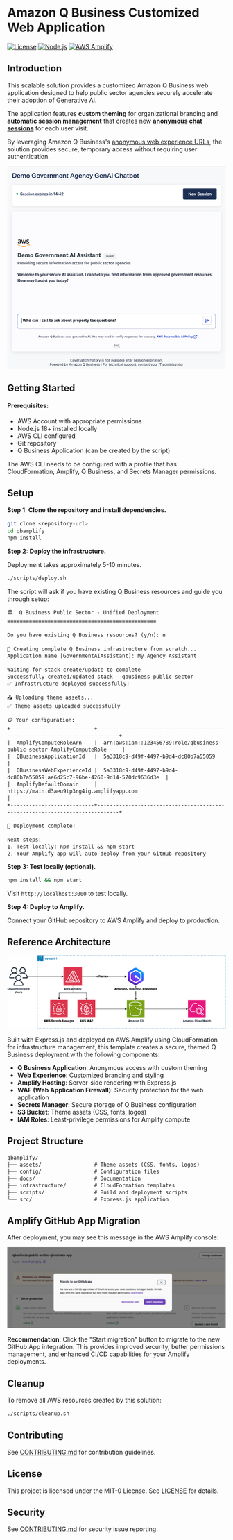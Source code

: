 # Amazon Q Business Customized Web Application

[![License](https://img.shields.io/badge/License-MIT--0-blue.svg)](LICENSE)
[![Node.js](https://img.shields.io/badge/Node.js-18+-green.svg)](https://nodejs.org/)
[![AWS Amplify](https://img.shields.io/badge/AWS-Amplify-orange.svg)](https://aws.amazon.com/amplify/)

## Introduction

This scalable solution provides a customized Amazon Q Business web application designed to help public sector agencies securely accelerate their adoption of Generative AI.

The application features **custom theming** for organizational branding and **automatic session management** that creates new **[anonymous chat sessions](https://docs.aws.amazon.com/amazonq/latest/qbusiness-ug/using-web-experience.html#web-experience-anonymous)** for each user visit.

By leveraging Amazon Q Business's [anonymous web experience URLs](https://docs.aws.amazon.com/amazonq/latest/api-reference/API_CreateAnonymousWebExperienceUrl.html), the solution provides secure, temporary access without requiring user authentication.  

![Government AI Assistant](docs/images/amz-q-business-embedded-themed-homepage.png)

## Getting Started

#### Prerequisites:
- AWS Account with appropriate permissions
- Node.js 18+ installed locally
- AWS CLI configured
- Git repository
- Q Business Application (can be created by the script)

The AWS CLI needs to be configured with a profile that has CloudFormation, Amplify, Q Business, and Secrets Manager permissions.

## Setup

**Step 1: Clone the repository and install dependencies.**

```bash
git clone <repository-url>
cd qbamplify
npm install
```

**Step 2: Deploy the infrastructure.**

Deployment takes approximately 5-10 minutes.

```bash
./scripts/deploy.sh
```

The script will ask if you have existing Q Business resources and guide you through setup:

```
🏛️  Q Business Public Sector - Unified Deployment
================================================

Do you have existing Q Business resources? (y/n): n

🚀 Creating complete Q Business infrastructure from scratch...
Application name [GovernmentAIAssistant]: My Agency Assistant

Waiting for stack create/update to complete
Successfully created/updated stack - qbusiness-public-sector
✅ Infrastructure deployed successfully!

📤 Uploading theme assets...
✅ Theme assets uploaded successfully

📋 Your configuration:
+---------------------------+-----------------------------------------------------------------------------+
|  AmplifyComputeRoleArn    |  arn:aws:iam::123456789:role/qbusiness-public-sector-AmplifyComputeRole     |
|  QBusinessApplicationId   |  5a3318c9-d49f-4497-b9d4-dc80b7a55059                                       |
|  QBusinessWebExperienceId |  5a3318c9-d49f-4497-b9d4-dc80b7a55059|ae6d25c7-96be-4260-9d14-570dc9636d3e  |
|  AmplifyDefaultDomain     |  https://main.d3aeu9tp3rg4ig.amplifyapp.com                                 |
+---------------------------+-----------------------------------------------------------------------------+

🎉 Deployment complete!

Next steps:
1. Test locally: npm install && npm start
2. Your Amplify app will auto-deploy from your GitHub repository
```

**Step 3: Test locally (optional).**

```bash
npm install && npm start
```

Visit `http://localhost:3000` to test locally.

**Step 4: Deploy to Amplify.**

Connect your GitHub repository to AWS Amplify and deploy to production.

## Reference Architecture

![Q Business with AWS Amplify Architecture](docs/images/q-business-with-aws-amplify-architecture-diagram.png)

Built with Express.js and deployed on AWS Amplify using CloudFormation for infrastructure management, this template creates a secure, themed Q Business deployment with the following components:

- **Q Business Application**: Anonymous access with custom theming
- **Web Experience**: Customized branding and styling
- **Amplify Hosting**: Server-side rendering with Express.js
- **WAF (Web Application Firewall)**: Security protection for the web application
- **Secrets Manager**: Secure storage of Q Business configuration
- **S3 Bucket**: Theme assets (CSS, fonts, logos)
- **IAM Roles**: Least-privilege permissions for Amplify compute

## Project Structure

```
qbamplify/
├── assets/                 # Theme assets (CSS, fonts, logos)
├── config/                 # Configuration files
├── docs/                   # Documentation
├── infrastructure/         # CloudFormation templates
├── scripts/                # Build and deployment scripts
└── src/                    # Express.js application
```

## Amplify GitHub App Migration

After deployment, you may see this message in the AWS Amplify console:

![Amplify GitHub App Migration](docs/images/amplify-Migrate-to-our-GitHub-app-message.png)

**Recommendation**: Click the "Start migration" button to migrate to the new GitHub App integration. This provides improved security, better permissions management, and enhanced CI/CD capabilities for your Amplify deployments.

## Cleanup

To remove all AWS resources created by this solution:

```bash
./scripts/cleanup.sh
```

## Contributing

See [CONTRIBUTING.md](CONTRIBUTING.md) for contribution guidelines.

## License

This project is licensed under the MIT-0 License. See [LICENSE](LICENSE) for details.

## Security

See [CONTRIBUTING.md](CONTRIBUTING.md#security-issue-notifications) for security issue reporting.